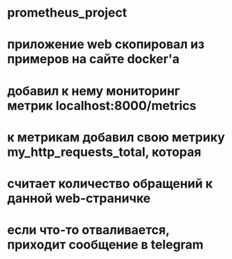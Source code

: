 # prometheus_project

# приложение web скопировал из примеров на сайте docker'а
# добавил к нему мониторинг метрик localhost:8000/metrics

# к метрикам добавил свою метрику my_http_requests_total, которая 
# считает количество обращений к данной web-страничке

# если что-то отваливается, приходит сообщение в telegram

